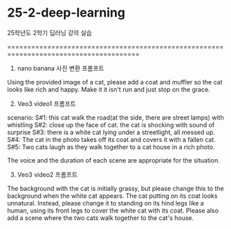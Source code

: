 # 25-2-deep-learning
25학년도 2학기 딥러닝 강의 실습

=======================================================================================

1. nano banana 사진 변환 프롬프트

Using the provided image of a cat, please add a coat and muffler so the cat looks like rich and happy. Make it it isn't run and just stop on the grace.

2. Veo3 video1 프롬프트

scenario:
S#1: this cat walk the road(at the side, there are street lamps) with whistling
S#2: close up the face of cat. the cat is shocking with sound of surprise
S#3: there is a white cat lying under a streetlight, all messed up.
S#4: The cat in the photo takes off its coat and covers it with a fallen cat.
S#5: Two cats laugh as they walk together to a cat house in a rich photo.

The voice and the duration of each scene are appropriate for the situation.
    
3. Veo3 video2 프롬프트

The background with the cat is initially grassy, ​​but please change this to the background when the white cat appears.
The cat putting on its coat looks unnatural. Instead, please change it to standing on its hind legs like a human, using its front legs to cover the white cat with its coat.
Please also add a scene where the two cats walk together to the cat's house.
